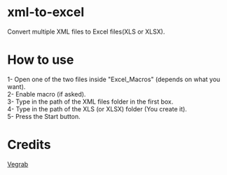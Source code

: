 # xml-to-excel
Convert multiple XML files to Excel files(XLS or XLSX).


# How to use
1- Open one of the two files inside "Excel_Macros" (depends on what you want).  
2- Enable macro (if asked).  
3- Type in the path of the XML files folder in the first box.  
4- Type in the path of the XLS (or XLSX) folder (You create it).  
5- Press the Start button.  


# Credits
[Vegrab](https://stackoverflow.com/users/6492590/vergab)
